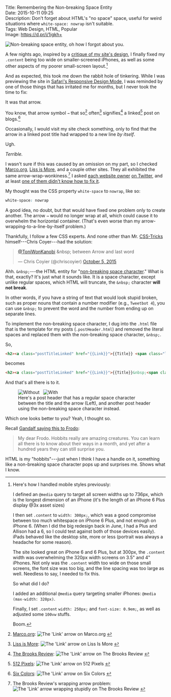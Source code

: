 Title: Remembering the Non-breaking Space Entity  
Date: 2015-10-11 09:25  
Description: Don't forget about HTML's "no space" space, useful for weird situations where `white-space: nowrap` isn't suitable.  
Tags: Web Design, HTML, Popular  
Image: https://d.pr/i/1igkh+  

![Non-breaking space entity, oh how I forgot about you.][1]

A few nights ago, inspired by a [critique of my site's design][2], I finally fixed my `.content` being too wide on smaller-screened iPhones, as well as some other aspects of my poorer small-screen layout.[^1]

And as expected, this took me down the rabbit hole of tinkering. While I was previewing the site in [Safari's Responsive Design Mode][3], I was reminded by one of those things that has irritated me for months, but I never took the time to fix: 

It was that arrow.

You know, that arrow symbol `→` that so[^2] often[^3] signifies[^4] a linked[^5] post on blogs.[^6]

Occasionally, I would visit my site check something, only to find that the arrow in a linked post title had wrapped to a new line *by itself*.

Ugh.

*Terrible.*

I wasn't sure if this was caused by an omission on my part, so I checked [Marco.org][4], [Liss is More][5], and a couple other sites. They all exhibited the same arrow-wrap-wonkiness.[^7] I asked [each website owner][6] [on Twitter][7], and at least [one of them didn't know how to fix it][8].

My thought was the CSS property `white-space` to `nowrap`, like so:

```css
white-space: nowrap
```

A good idea, no doubt, but that would have fixed one problem only to create another. The arrow `→` would no longer wrap at all, which could cause it to overwhelm the horizontal container. (That's even worse than my arrow-wrapping-to-a-line-by-itself problem.)

Thankfully, I follow a few CSS experts. And none other than Mr. [CSS-Tricks][9] himself---Chris Coyer---had the solution:

<blockquote lang="en"><p lang="en" dir="ltr"><a href="https://twitter.com/ToniWonKanobi" title="Me on Twitter">@ToniWonKanobi</a> &amp;nbsp; between Arrow and last word</p>&mdash; Chris Coyier (@chriscoyier) <a href="https://twitter.com/chriscoyier/status/651002224525443072" title="Chris Coyier's reply on Twitter">October 5, 2015</a></blockquote>

Ahh. `&nbsp;`---the HTML entity for "[non-breaking space character][10]." What is that, exactly? It's just what it sounds like. It is a space character, except unlike regular spaces, which HTML will truncate, the `&nbsp;` character **will not break**.

In other words, if you have a string of text that would look stupid broken, such as proper nouns that contain a number modifier (e.g., `Tweetbot 4`), you can use `&nbsp;` to prevent the word and the number from ending up on separate lines.

To implement the non-breaking space character, I dug into the `.html` file that is the template for my posts (`.postHeader.html`) and removed the literal spaces and replaced them with the non-breaking space character, `&nbsp;`.

So,

```html
<h2><a class="postTitleLinked" href="{{Link}}">{{Title}} <span class="linkArrow">&#10142;</span></a></h2>
```

becomes

```html
<h2><a class="postTitleLinked" href="{{Link}}">{{Title}}&nbsp;<span class="linkArrow">&#10142;</span></a></h2>
```

And that's all there is to it.

<figure>
	<img class="twoinline border" src="http://d.pr/i/14jkN+" alt="Without &nbsp;" title="Without &nbsp;">
	<img class="twoinline border" src="https://d.pr/i/163ur+" alt="With &nbsp;" title="With &nbsp;">
	<figcaption>Here's a post header that has a regular space character between the title and the arrow (Left), and another post header using the non-breaking space character instead.</figcaption>
</figure>

Which one looks better to you? Yeah, I thought so.

Recall [Gandalf saying this to Frodo][11]:

> My dear Frodo. Hobbits really are amazing creatures. You can learn all there is to know about their ways in a month, and yet after a hundred years they can still surprise you.

HTML is my "hobbits"---just when I think I have a handle on it, something like a non-breaking space character pops up and surprises me. Shows what I know.

[^1]: Here's how I handled mobile styles previously:
	
	I defined an `@media` query to target all screen widths up to 736px, which is the longest dimension of an iPhone (it's the length of an iPhone 6 Plus display @3x asset sizes)
	
	I then set `.content` to `width: 300px;`, which was a good compromise between too much whitespace on iPhone 6 Plus, and not enough on iPhone 6. (When I did the big redesign back in June, I had a Plus and Allison had a 6, so I could test against both of those devices easily). iPads behaved like the desktop site, more or less (portrait was always a headache for some reason).
	
	The site looked great on iPhone 6 and 6 Plus, but at 300px, the `.content` width was overwhelming the 320px width screens on 3.5" and 4" iPhones. Not only was the `.content` width too wide on those small screens, the font size was too big, and the line spacing was too large as well. Needless to say, I needed to fix this.
	
	So what did I do?
	
	I added an additional `@media` query targeting smaller iPhones: `@media (max-width: 320px)`.
	
	Finally, I set `.content` `width: 250px;` and `font-size: 0.9em;`, as well as adjusted some `100vw` stuffs.
	
	Boom.
[^2]: [Marco.org][a]:
![The 'Link' arrow  on Marco.org][b] <!-- {style="max-width: 175px;"} -->
[^3]: [Liss is More][c]:
![The 'Link' arrow  on Liss Is More][d] <!-- {style="max-width: 175px;"} -->
[^4]: [The Brooks Review][e]:
![The 'Link' arrow  on The Brooks Review][f] <!-- {style="max-width: 175px;"} -->
[^5]: [512 Pixels][g]:
![The 'Link' arrow on 512 Pixels][h] <!-- {style="max-width: 175px;"} -->
[^6]: [Six Colors][i]:
![The 'Link' arrow  on Six Colors][j] <!-- {style="max-width: 175px;"} -->
[^7]: The Brooks Review's wrapping arrow problem:
![The 'Link' arrow  wrapping stupidly on The Brooks Review][k] <!-- {style="max-width: 175px;"} -->

[a]: http://marco.org "Marco Arment's blog, Marco.org"
[b]: https://d.pr/i/134ms+ "The 'Link' arrow  on Marco.org"
[c]: http://caseyliss.com "Casey Liss's blog, Liss Is More"
[d]: https://d.pr/i/18VCM+ "The 'Link' arrow  on Liss Is More"
[e]: http://brooksreview.net "Ben Brooks's blog, The Brooks Review"
[f]: https://d.pr/i/iFQM+ "The 'Link' arrow  on The Brooks Review"
[g]: http://512pixels.net "Stephen Hackett's blog, 512 Pixels"
[h]: https://d.pr/i/16hmF+ "The 'Link' arrow on 512 Pixels"
[i]: http://sixcolors.com "Jason Snell's website, Six Colors"
[j]: https://d.pr/i/1a2ML+ "The 'Link' arrow  on Six Colors"
[k]: https://d.pr/i/150Nv+ "The 'Link' arrow  wrapping stupidly on The Brooks Review"

[1]: https://d.pr/i/n4zN+ "Non-breaking space entity, oh how I forgot about you."
[2]: https://twitter.com/MTello1984/status/650875060069249024 "A critique of my site's design"
[3]: https://d.pr/i/197dP+ "Safari Responsive Design Mode"
[4]: http://marco.org "Marco Arment's blog, Marco.org"
[5]: http://www.caseyliss.com "Casey Liss's Blog, Liss Is More"
[6]: https://twitter.com/ToniWonKanobi/status/650916959379320832 "Asking Marco Arment about the link arrows"
[7]: https://twitter.com/ToniWonKanobi/status/650917173292986368 "Asking Casey Liss about the link arrows"
[8]: https://twitter.com/caseyliss/status/650980852348887040 "Casey Liss replying"
[9]: https://css-tricks.com "CSS-Tricks, a great resource for CSS"
[10]: https://en.wikipedia.org/wiki/Non-breaking_space "Wikipedia: The Non-breaking Space Entity"
[11]: http://www.imdb.com/title/tt0120737/quotes?item=qt0445987 "The Lord of the Rings: The Fellowship of the Ring quote"